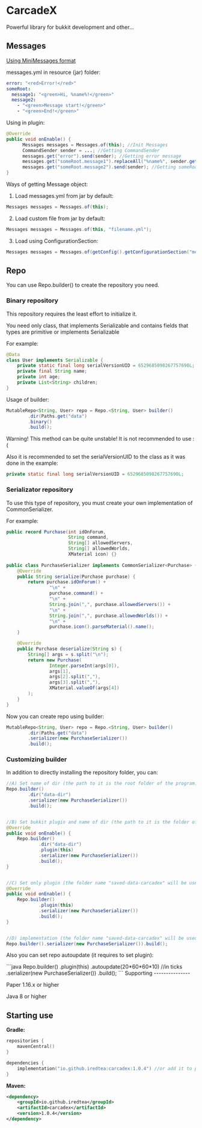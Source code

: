 # CarcadeX
Powerful library for bukkit development and other...

Messages
---------------

<a href="https://docs.advntr.dev/minimessage/format.html">Using MiniMessages format</a>

messages.yml in resource (jar) folder:
```yaml
error: "<red>Error!</red>"
someRoot:
  message1: "<green>Hi, %name%!</green>"
  message2:
    - "<green>Message start!</green>"
    - "<green>End!</green>"
```
 
Using in plugin:
 
```java
@Override
public void onEnable() {
      Messages messages = Messages.of(this); //Init Messages
      CommandSender sender = ...; //Getting CommandSender
      messages.get("error").send(sender); //Getting error message
      messages.get("someRoot.message1").replaceAll("%name%", sender.getName()).send(sender); //Getting someRoot.message1 message
      messages.get("someRoot.message2").send(sender); //Getting someRoot.message2 message
}
```

Ways of getting Message object:
1. Load messages.yml from jar by default: 
```java
Messages messages = Messages.of(this);
```
2. Load custom file from jar by default:
```java
Messages messages = Messages.of(this, "filename.yml");
```
3. Load using ConfigurationSection: 
```java
Messages messages = Messages.of(getConfig().getConfigurationSection("messages"));
```

Repo
---------------
<p>You can use Repo.<K, V>builder() to create the repository you need.<p>
<h3>Binary repository</h3>
<p>This repository requires the least effort to initialize it.<p>
<p>You need only class, that implements Serializable and contains fields that types are primitive or implements Serializable</p>
<p>For example:</p>

```java
@Data
class User implements Serializable {
    private static final long serialVersionUID = 6529685098267757690L;
    private final String name;
    private int age;
    private List<String> children;
}
```

<p>Usage of builder:</p>

```java
MutableRepo<String, User> repo = Repo.<String, User> builder()
        .dir(Paths.get("data")
        .binary()
        .build();
```

<p>Warning! This method can be quite unstable! It is not recommended to use :(</p>
<p>Also it is recommended to set the serialVersionUID to the class as it was done in the example:</p>

```java
private static final long serialVersionUID = 6529685098267757690L;
```

<h3>Serializator repository</h3>
<p>To use this type of repository, you must create your own implementation of CommonSerializer<T>.</p>
<p>For example:</p>

```java
public record Purchase(int idOnForum,
                       String command,
                       String[] allowedServers,
                       String[] allowedWorlds,
                       XMaterial icon) {}
                     
public class PurchaseSerializer implements CommonSerializer<Purchase> {
    @Override
    public String serialize(Purchase purchase) {
        return purchase.idOnForum() +
                "\n" +
                purchase.command() +
                "\n" +
                String.join(",", purchase.allowedServers()) +
                "\n" +
                String.join(",", purchase.allowedWorlds()) +
                "\n" +
                purchase.icon().parseMaterial().name();
    }

    @Override
    public Purchase deserialize(String s) {
        String[] args = s.split("\n");
        return new Purchase(
                Integer.parseInt(args[0]),
                args[1],
                args[2].split(","),
                args[3].split(","),
                XMaterial.valueOf(args[4])
        );
    }
}
```


<p>Now you can create repo using builder:</p>

```java
MutableRepo<String, User> repo = Repo.<String, User> builder()
        .dir(Paths.get("data")
        .serializer(new PurchaseSerializer())
        .build();
```

<h3>Customizing builder</h3>
<p>In addition to directly installing the repository folder, you can:<p>

```java
//A) Set name of dir (the path to it is the root folder of the program)
Repo.builder()
        .dir("data-dir")
        .serializer(new PurchaseSerializer())
        .build();


//B) Set bukkit plugin and name of dir (the path to it is the folder of your bukkit plugin)
@Override
public void onEnable() {
    Repo.builder()
            .dir("data-dir")
            .plugin(this)
            .serializer(new PurchaseSerializer())
            .build();
}


//C) Set only plugin (the folder name "saved-data-carcadex" will be used in plugin folder)
@Override
public void onEnable() {
    Repo.builder()
            .plugin(this)
            .serializer(new PurchaseSerializer())
            .build();
}


//D) implementation (the folder name "saved-data-carcadex" will be used in root folder)
Repo.builder().serializer(new PurchaseSerializer()).build();
```
  
<p>Also you can set repo autoupdate (it requires to set plugin):</p>
```java
Repo.builder()
          .plugin(this)
          .autoupdate(20*60*60*10) //in ticks
          .serializer(new PurchaseSerializer())
          .build();
```
Supporting
---------------
<p>Paper 1.16.x or higher</p>
<p>Java 8 or higher</p>

Starting use
---------------
**Gradle:**
```kotlin
repositories {
    mavenCentral()
}

dependencies {
    implementation("io.github.iredtea:carcadex:1.0.4") //or add it to plugin.yml: libs and set compileOnly
}
```
**Maven:**
```xml
<dependency>
    <groupId>io.github.iredtea</groupId>
    <artifactId>carcadex</artifactId>
    <version>1.0.4</version>
</dependency>
```
